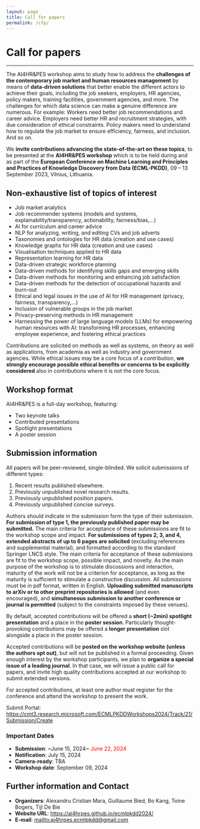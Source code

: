 ```yaml
---
layout: page
title: Call for papers
permalink: /cfp/
---
```

# Call for papers
---
The AI4HR&PES workshop aims to study how to address the __challenges of the contemporary job market and human resources management__ by means of __data-driven solutions__ that better enable the different actors to achieve their goals, including the job seekers, employers, HR agencies, policy makers, training facilities, government agencies, and more. The challenges for which data science can make a genuine difference are numerous. For example: Workers need better job recommendations and career advice. Employers need better HR and recruitment strategies, with due consideration of ethical constraints. Policy makers need to understand how to regulate the job market to ensure efficiency, fairness, and inclusion. And so on.

We __invite contributions advancing the state-of-the-art on these topics__, to be presented at the __AI4HR&PES workshop__ which is to be held during and as part of the __European Conference on Machine Learning and Principles and Practices of Knowledge Discovery from Data (ECML-PKDD)__, 09 – 13 September 2023, Vilnius, Lithuania.

## Non-exhaustive list of topics of interest
* Job market analytics
* Job recommender systems (models and systems, explainability/transparency, actionability, fairness/bias,…)
* AI for curriculum and career advice
* NLP for analyzing, writing, and editing CVs and job adverts
* Taxonomies and ontologies for HR data (creation and use cases)
* Knowledge graphs for HR data (creation and use cases)
* Visualisation techniques applied to HR data
* Representation learning for HR data
* Data-driven strategic workforce planning
* Data-driven methods for identifying skills gaps and emerging skills
* Data-driven methods for monitoring and enhancing job satisfaction
* Data-driven methods for the detection of occupational hazards and burn-out
* Ethical and legal issues in the use of AI for HR management (privacy, fairness, transparency,…)
* Inclusion of vulnerable groups in the job market
* Privacy-preserving methods in HR management
* Harnessing the power of large language models (LLMs) for empowering human resources with AI: transforming HR processes, enhancing employee experience, and fostering ethical practices

Contributions are solicited on methods as well as systems, on theory as well as applications, from academia as well as industry and government agencies. While ethical issues may be a core focus of a contribution, __we strongly encourage possible ethical benefits or concerns to be explicitly considered__ also in contributions where it is not the core focus.

## Workshop format
AI4HR&PES is a full-day workshop, featuring:
* Two keynote talks
* Contributed presentations
* Spotlight presentations
* A poster session


## Submission information
All papers will be peer-reviewed, single-blinded. We solicit submissions of different types:
1. Recent results published elsewhere.
2. Previously unpublished novel research results.
3. Previously unpublished position papers.
4. Previously unpublished concise surveys.

Authors should indicate in the submission form the type of their submission. __For submission of type 1, the previously published paper may be submitted.__ The main criteria for acceptance of these submissions are fit to the workshop scope and impact. __For submissions of types 2, 3, and 4, extended abstracts of up to 6 pages are solicited__ (excluding references and supplemental material), and formatted according to the standard Springer LNCS style. The main criteria for acceptance of these submissions are fit to the workshop scope, possible impact, and novelty. As the main purpose of the workshop is to stimulate discussions and interaction, maturity of the work will not be a criterion for acceptance, as long as the maturity is sufficient to stimulate a constructive discussion. All submissions must be in pdf format, written in English. __Uploading submitted manuscripts to arXiv or to other preprint repositories is allowed__ (and even encouraged), and __simultaneous submission to another conference or journal is permitted__ (subject to the constraints imposed by these venues).

By default, accepted contributions will be offered a __short (~2min) spotlight presentation__ and a place in the __poster session__. Particularly thought-provoking contributions may be offered a __longer presentation__ slot alongside a place in the poster session.

Accepted contributions will be __posted on the workshop website (unless the authors opt out)__, but will not be published in a formal proceeding. Given enough interest by the workshop participants, we plan to __organize a special issue of a leading journal__. In that case, we will issue a public call for papers, and invite high quality contributions accepted at our workshop to submit extended versions.

For accepted contributions, at least one author must register for the conference and attend the workshop to present the work. 

Submit Portal: <https://cmt3.research.microsoft.com/ECMLPKDDWorkshops2024/Track/21/Submission/Create>

### Important Dates  
* __Submission__: ~June 15, 2024~ <span style="color:red">June 22, 2024</span>
* __Notification__: July 15, 2024
* __Camera-ready__: TBA
* __Workshop date__: September 09, 2024

## Further information and Contact 
* __Organizers__: Alexandru Cristian Mara, Guillaume Bied, Bo Kang, Toine Bogers, Tijl De Bie
* __Website URL__: <https://ai4hrpes.github.io/ecmlpkdd2024/>
* __E-mail__: <mailto:ai4hrpes.ecmlpkdd@gmail.com>
